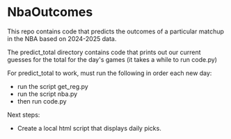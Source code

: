 # NbaOutcomes
This repo contains code that predicts the outcomes of a particular matchup in the NBA based on 2024-2025 data. 



The predict_total directory contains code that prints out our current guesses for the total for the day's games (it takes a while to run code.py)

For predict_total to work, must run the following in order each new day: 

- run the script get_reg.py
- run the script nba.py
- then run code.py


Next steps:
- Create a local html script that displays daily picks.
  

    


